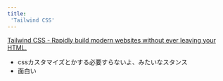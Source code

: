 ```yaml
---
title:
 'Tailwind CSS'
---
```


[Tailwind CSS - Rapidly build modern websites without ever leaving your HTML.](https://tailwindcss.com/)
- cssカスタマイズとかする必要すらないよ、みたいなスタンス
- 面白い
